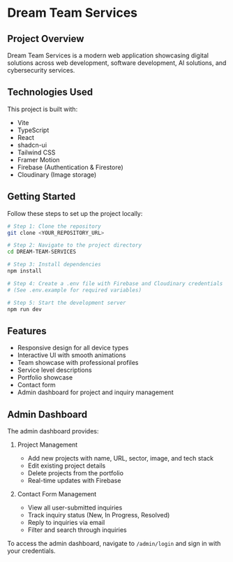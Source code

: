 # Dream Team Services

## Project Overview

Dream Team Services is a modern web application showcasing digital solutions across web development, software development, AI solutions, and cybersecurity services.

## Technologies Used

This project is built with:

- Vite
- TypeScript
- React
- shadcn-ui
- Tailwind CSS
- Framer Motion
- Firebase (Authentication & Firestore)
- Cloudinary (Image storage)

## Getting Started

Follow these steps to set up the project locally:

```sh
# Step 1: Clone the repository
git clone <YOUR_REPOSITORY_URL>

# Step 2: Navigate to the project directory
cd DREAM-TEAM-SERVICES

# Step 3: Install dependencies
npm install

# Step 4: Create a .env file with Firebase and Cloudinary credentials
# (See .env.example for required variables)

# Step 5: Start the development server
npm run dev
```

## Features

- Responsive design for all device types
- Interactive UI with smooth animations
- Team showcase with professional profiles
- Service level descriptions
- Portfolio showcase
- Contact form
- Admin dashboard for project and inquiry management

## Admin Dashboard

The admin dashboard provides:

1. Project Management
   - Add new projects with name, URL, sector, image, and tech stack
   - Edit existing project details
   - Delete projects from the portfolio
   - Real-time updates with Firebase

2. Contact Form Management
   - View all user-submitted inquiries
   - Track inquiry status (New, In Progress, Resolved)
   - Reply to inquiries via email
   - Filter and search through inquiries

To access the admin dashboard, navigate to `/admin/login` and sign in with your credentials.
